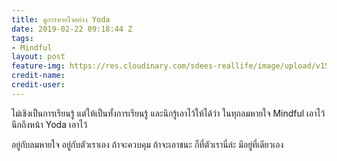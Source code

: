 ```yaml
---
title: ดูการหายใจอย่าง Yoda
date: 2019-02-22 09:18:44 Z
tags:
- Mindful
layout: post
feature-img: https://res.cloudinary.com/sdees-reallife/image/upload/v1550827288/yoda.jpg
credit-name: 
credit-user: 
---
```


ไม่เชิงเป็นการเรียนรู้ แต่ให้เป็นทั้งการเรียนรู้ และนึกรู้เอาไว้ให้ได้ว่า ในทุกลมหายใจ Mindful เอาไว้ นึกถึงหน้า Yoda เอาไว้

อยู่กับลมหายใจ อยู่กับตัวเราเอง ถ้าจะควบคุม ถ้าจะเอาชนะ ก็ที่ตัวเรานี่ล่ะ มีอยู่ที่เดียวเอง
